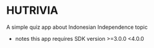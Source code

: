 # HUTRIVIA

A simple quiz app about Indonesian Independence topic

* notes
  this app requires SDK version >=3.0.0 <4.0.0
